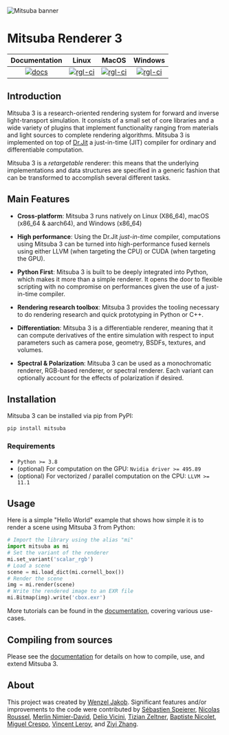 <!-- <img src="https://github.com/mitsuba-renderer/mitsuba3/raw/master/docs/images/logo_plain.png" width="120" height="120" alt="Mitsuba logo"> -->

<img src="https://raw.githubusercontent.com/mitsuba-renderer/mitsuba-data/master/docs/images/banners/banner_01.jpg"
alt="Mitsuba banner">

# Mitsuba Renderer 3

| Documentation   | Linux             | MacOS             | Windows           |
|      :---:      |       :---:       |       :---:       |       :---:       |
| [![docs][1]][2] | [![rgl-ci][3]][4] | [![rgl-ci][5]][6] | [![rgl-ci][7]][8] |

[1]: https://readthedocs.org/projects/mitsuba/badge/?version=latest
[2]: https://mitsuba.readthedocs.io/en/latest/
[3]: https://rgl-ci.epfl.ch/app/rest/builds/buildType(id:Mitsuba3_LinuxAmd64Clang10)/statusIcon.svg
[4]: https://rgl-ci.epfl.ch/viewType.html?buildTypeId=Mitsuba3_LinuxAmd64Clang10&guest=1
[5]: https://rgl-ci.epfl.ch/app/rest/builds/buildType(id:Mitsuba3_LinuxAmd64gcc9)/statusIcon.svg
[6]: https://rgl-ci.epfl.ch/viewType.html?buildTypeId=Mitsuba3_LinuxAmd64gcc9&guest=1
[7]: https://rgl-ci.epfl.ch/app/rest/builds/buildType(id:Mitsuba3_WindowsAmd64msvc2020)/statusIcon.svg
[8]: https://rgl-ci.epfl.ch/viewType.html?buildTypeId=Mitsuba3_WindowsAmd64msvc2020&guest=1

## Introduction

Mitsuba 3 is a research-oriented rendering system for forward and inverse
light-transport simulation. It consists of a small set of core libraries and a
wide variety of plugins that implement functionality ranging from materials and
light sources to complete rendering algorithms. Mitsuba 3 is implemented on top
of [Dr.Jit](https://github.com/mitsuba-renderer/drjit) a just-in-time (JIT)
compiler for ordinary and differentiable computation.

Mitsuba 3 is a *retargetable* renderer: this means that the underlying
implementations and data structures are specified in a generic fashion that can
be transformed to accomplish several different tasks.

## Main Features

- **Cross-platform**: Mitsuba 3 runs natively on Linux (X86_64), macOS (x86_64 & aarch64), and Windows (x86_64)

- **High performance**: Using the Dr.Jit *just-in-time* compiler, computations using Mitsuba 3 can be turned into high-performance fused kernels using either LLVM (when targeting the CPU) or CUDA (when targeting the GPU).

- **Python First**: Mitsuba 3 is built to be deeply integrated into Python, which makes it
more than a simple renderer. It opens the door to flexible scripting with no compromise on performances given the use of a just-in-time compiler.

- **Rendering research toolbox**: Mitsuba 3 provides the tooling necessary to do rendering research and quick prototyping in Python or C++.

- **Differentiation**: Mitsuba 3 is a differentiable renderer, meaning that it can compute derivatives of the entire simulation with respect to input parameters such as camera pose, geometry, BSDFs, textures, and volumes.

- **Spectral & Polarization**: Mitsuba 3 can be used as a monochromatic renderer, RGB-based renderer, or spectral renderer. Each variant can optionally account for the effects of polarization if desired.

## Installation

Mitsuba 3 can be installed via pip from PyPI:

```bash
pip install mitsuba
```

### Requirements

- `Python >= 3.8`
- (optional) For computation on the GPU: `Nvidia driver >= 495.89`
- (optional) For vectorized / parallel computation on the CPU: `LLVM >= 11.1`

## Usage

Here is a simple "Hello World" example that shows how simple it is to render a
scene using Mitsuba 3 from Python:

```python
# Import the library using the alias "mi"
import mitsuba as mi
# Set the variant of the renderer
mi.set_variant('scalar_rgb')
# Load a scene
scene = mi.load_dict(mi.cornell_box())
# Render the scene
img = mi.render(scene)
# Write the rendered image to an EXR file
mi.Bitmap(img).write('cbox.exr')
```

More tutorials can be found in the [documentation][2], covering various
use-cases.

## Compiling from sources

Please see the [documentation](https://mitsuba.readthedocs.io/en/latest/src/developer_guide.html) for
details on how to compile, use, and extend Mitsuba 3.

## About

This project was created by [Wenzel Jakob](http://rgl.epfl.ch/people/wjakob).
Significant features and/or improvements to the code were contributed by
[Sébastien Speierer](https://speierers.github.io/),
[Nicolas Roussel](https://github.com/njroussel),
[Merlin Nimier-David](https://merlin.nimierdavid.fr/),
[Delio Vicini](https://dvicini.github.io/),
[Tizian Zeltner](https://tizianzeltner.com/),
[Baptiste Nicolet](https://bnicolet.com/),
[Miguel Crespo](https://mcrespo.me/),
[Vincent Leroy](https://github.com/leroyvn), and
[Ziyi Zhang](https://github.com/ziyi-zhang).

